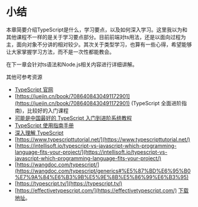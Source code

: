 # 小结

本章简要介绍TypeScript是什么，学习要点，以及如何深入学习。这里我以为和其他课程不一样的是关于学习要点部分。目前前端对ts用法，还是以面向过程为主，面向对象不分讲的相对较少。其次关于类型学习，也算有一些心得，希望能够让大家掌握学习方法，而不是一次性都能教会。

在下一章会针对ts语法和Node.js相关内容进行详细讲解。

其他可参考资源

- [TypeScript 官网](https://link.zhihu.com/?target=https%3A//www.typescriptlang.org/)
- [https://juejin.cn/book/7086408430491172901](https://juejin.cn/book/7086408430491172901) (TypeScript 全面进阶指南)，比较好的入门课程
- [可能是中国最好的 TypeScript 入门到进阶系统教程](https://link.zhihu.com/?target=https%3A//ts.yayujs.com/)
- [TypeScript 使用指南手册](https://link.zhihu.com/?target=http%3A//www.patrickzhong.com/TypeScript/PREFACE.html)
- [深入理解 TypeScript](https://link.zhihu.com/?target=https%3A//jkchao.github.io/typescript-book-chinese/)
- [https://www.typescripttutorial.net/](https://www.typescripttutorial.net/)
- [https://intellisoft.io/typescript-vs-javascript-which-programming-language-fits-your-project/](https://intellisoft.io/typescript-vs-javascript-which-programming-language-fits-your-project/)
- [https://wangdoc.com/typescript/](https://wangdoc.com/typescript/generics#%E5%87%BD%E6%95%B0%E7%9A%84%E6%B3%9B%E5%9E%8B%E5%86%99%E6%B3%95)
- [https://typescript.tv/](https://typescript.tv/)
- [https://effectivetypescript.com/](https://effectivetypescript.com/) [下载地址](https://books-library.net/files/books-library.net-10121732Pl7G6.pdf)。